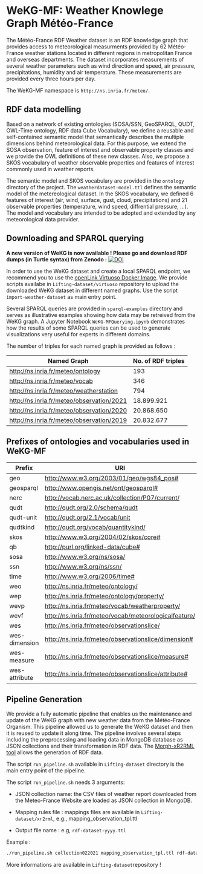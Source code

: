 # WeKG-MF: Weather Knowlege Graph Météo-France

The Météo-France RDF Weather dataset is an RDF knowledge graph that provides access to meteorological measurments provided by 62 Météo-France weather stations located in different regions in metropolitan France and overseas departments. The dataset incorporates measurements of several weather parameters such as wind direction and speed, air pressure, precipitations, humidity and air temperature. These measurements are provided every three hours per day.

The WeKG-MF namespace is ```http://ns.inria.fr/meteo/```. 

## RDF data modelling 

Based on a network of existing ontologies (SOSA/SSN, GeoSPARQL, QUDT, OWL-Time ontology, RDF data Cube Vocabulary), we define a reusable and self-contained semantic model that semantically describes the multiple dimensions behind meteorological data. For this purpose, we extend the SOSA observation, feature of interest and observable property classes and we provide the OWL definitions of these new classes. Also, we propose a SKOS vocabulary of weather observable properties and features of interest commonly used in weather reports.  

The semantic model and SKOS vocabulary are provided in the ```ontology``` directory of the project. The `weatherdataset-model.ttl` defines the semantic model of the metereological dataset. In the SKOS vocabulary, we defined 6 features of interest (air, wind, surface, gust, cloud, precipitations) and 21 observable properties (temperature, wind speed, diffrential pressure, ...). The model and vocabulary are intended to be adopted and extended by any meteorological data provider. 


## Downloading and SPARQL querying 

**A new version of WeKG is now available ! Please go and download RDF dumps (in Turtle syntax) from Zenodo :** [![DOI](https://zenodo.org/badge/DOI/10.5281/zenodo.5925413.svg)](https://doi.org/10.5281/zenodo.5925413)

In order to use the WeKG dataset and create a local SPARQL endpoint, we recommend you to use the [openLink Virtuoso Docker Image](https://hub.docker.com/r/openlink/virtuoso-closedsource-8). We provide scripts availabe in ```Lifting-dataset/virtuoso``` repository to upload the downloaded WeKG dataset in different named graphs. Use the script ```import-weather-dataset``` as main entry point. 

Several SPARQL queries are provided in ```sparql-examples``` directory and serves as illustrative examples showing how data may be retreived from the WeKG graph. A Jupyter Notebook ```WeKG-MFQuerying.ipynb``` demonstrates how the results of some SPARQL queries can be used to generate visualizations very useful for experts in different domains. 

The number of triples for each named graph is provided as follows :

| Named Graph  | No. of RDF triples |
| ------------- | ------------- |
| http://ns.inria.fr/meteo/ontology  | 193  |
| http://ns.inria.fr/meteo/vocab | 346 |
| http://ns.inria.fr/meteo/weatherstation | 794 |
| http://ns.inria.fr/meteo/observation/2021 | 18.899.921 |
| http://ns.inria.fr/meteo/observation/2020 | 20.868.650  |
| http://ns.inria.fr/meteo/observation/2019 | 20.832.677 |


## Prefixes of ontologies and vocabularies used in WeKG-MF

| Prefix  | URI |
| ------------- | ------------- |
| geo  | http://www.w3.org/2003/01/geo/wgs84_pos#  |
| geosparql | http://www.opengis.net/ont/geosparql# |
| nerc | http://vocab.nerc.ac.uk/collection/P07/current/ |
| qudt | http://qudt.org/2.0/schema/qudt |
| qudt-unit | http://qudt.org/2.1/vocab/unit  |
| qudtkind | http://qudt.org/vocab/quantitykind/ |
| skos | http://www.w3.org/2004/02/skos/core#  |
| qb | http://purl.org/linked-data/cube# |
| sosa |http://www.w3.org/ns/sosa/  |
| ssn | http://www.w3.org/ns/ssn/ |
| time | http://www.w3.org/2006/time# |
| weo | http://ns.inria.fr/meteo/ontology/ |
| wep | http://ns.inria.fr/meteo/ontology/property/ |
| wevp | http://ns.inria.fr/meteo/vocab/weatherproperty/ |
| wevf | http://ns.inria.fr/meteo/vocab/meteorologicalfeature/ |
| wes | http://ns.inria.fr/meteo/observationslice/ |
| wes-dimension| <http://ns.inria.fr/meteo/observationslice/dimension#> |
| wes-measure| <http://ns.inria.fr/meteo/observationslice/measure#> |
| wes-attribute| <http://ns.inria.fr/meteo/observationslice/attribute#> |


## Pipeline Generation

We provide a fully automatic pipeline that enables us the maintenance and update of the WeKG graph with new weather data from the Météo-France Organism. This pipeline allowed us to generate the WeKG dataset and then it is reused to update it along time. The pipeline involves several steps including the preprocessing and loading data in MongoDB database as JSON collections and their transformation in RDF data. The [Morph-xR2RML tool](https://github.com/frmichel/morph-xr2rml/) allows the generation of RDF data. 
 
 The script ```run_pipeline.sh``` available in ```Lifting-dataset``` directory is the main entry point of the pipeline.

The script ```run_pipeline.sh``` needs 3 arguments: 
 
* JSON collection name: the CSV files of weather report downloaded from the Meteo-France Website are loaded as JSON collection in MongoDB.

* Mapping rules file : mappings files are available in ```Lifting-dataset/xr2rml```, e.g., mapping_observation_tpl.ttl

* Output file name : e.g, ```rdf-dataset-yyyy.ttl```

Example : 

```bash
./run_pipeline.sh collection022021 mapping_observation_tpl.ttl rdf-dataset-02-2021.ttl
```
More informations are available in ```Lifting-dataset```repository !
